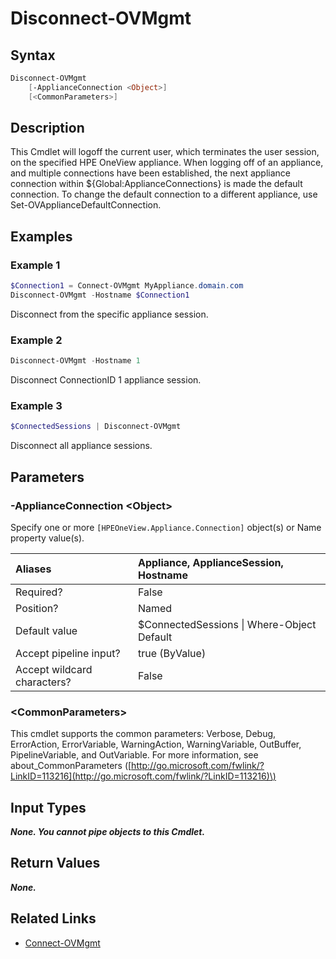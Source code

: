 ﻿---
description: Logoff from the appliance.
---

# Disconnect-OVMgmt

## Syntax

```powershell
Disconnect-OVMgmt
    [-ApplianceConnection <Object>]
    [<CommonParameters>]
```

## Description

This Cmdlet will logoff the current user, which terminates the user session, on the specified HPE OneView appliance.  When logging off of an appliance, and multiple connections have been established, the next appliance connection within ${Global:ApplianceConnections} is made the default connection.  To change the default connection to a different appliance, use Set-OVApplianceDefaultConnection.

## Examples

###  Example 1 

```powershell
$Connection1 = Connect-OVMgmt MyAppliance.domain.com
Disconnect-OVMgmt -Hostname $Connection1
```

Disconnect from the specific appliance session.

###  Example 2 

```powershell
Disconnect-OVMgmt -Hostname 1
```

Disconnect ConnectionID 1 appliance session.

###  Example 3 

```powershell
$ConnectedSessions | Disconnect-OVMgmt
```

Disconnect all appliance sessions.

## Parameters

### -ApplianceConnection &lt;Object&gt;

Specify one or more `[HPEOneView.Appliance.Connection]` object(s) or Name property value(s).

| Aliases | Appliance, ApplianceSession, Hostname |
| :--- | :--- |
| Required? | False |
| Position? | Named |
| Default value | $ConnectedSessions &vert; Where-Object Default |
| Accept pipeline input? | true (ByValue) |
| Accept wildcard characters? | False |

### &lt;CommonParameters&gt;

This cmdlet supports the common parameters: Verbose, Debug, ErrorAction, ErrorVariable, WarningAction, WarningVariable, OutBuffer, PipelineVariable, and OutVariable. For more information, see about\_CommonParameters \([http://go.microsoft.com/fwlink/?LinkID=113216](http://go.microsoft.com/fwlink/?LinkID=113216)\)

## Input Types

_**None. You cannot pipe objects to this Cmdlet.**_

## Return Values

_**None.**_



## Related Links

* [Connect-OVMgmt](connect-ovmgmt.md)
